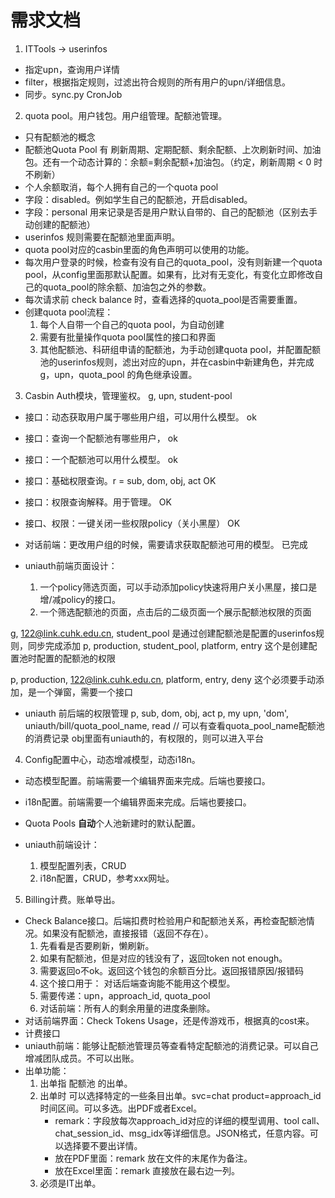 # 需求文档
1. ITTools -> userinfos
- 指定upn，查询用户详情
- filter，根据指定规则，过滤出符合规则的所有用户的upn/详细信息。
- 同步。sync.py CronJob

2. quota pool。用户钱包。用户组管理。配额池管理。
- 只有配额池的概念
- 配额池Quota Pool 有 刷新周期、定期配额、剩余配额、上次刷新时间、加油包。还有一个动态计算的：余额=剩余配额+加油包。（约定，刷新周期 < 0 时不刷新）
- 个人余额取消，每个人拥有自己的一个quota pool
- 字段：disabled。例如学生自己的配额池，开启disabled。
- 字段：personal 用来记录是否是用户默认自带的、自己的配额池（区别去手动创建的配额池）
- userinfos 规则需要在配额池里面声明。
- quota pool对应的casbin里面的角色声明可以使用的功能。
- 每次用户登录的时候，检查有没有自己的quota_pool，没有则新建一个quota pool，从config里面那默认配置。如果有，比对有无变化，有变化立即修改自己的quota_pool的除余额、加油包之外的参数。
- 每次请求前 check balance 时，查看选择的quota_pool是否需要重置。
- 创建quota pool流程：
    1. 每个人自带一个自己的quota pool，为自动创建
    2. 需要有批量操作quota pool属性的接口和界面
    3. 其他配额池、科研组申请的配额池，为手动创建quota pool，并配置配额池的userinfos规则，滤出对应的upn，并在casbin中新建角色，并完成g，upn，quota_pool 的角色继承设置。


3. Casbin Auth模块，管理鉴权。
g, upn, student-pool
- 接口：动态获取用户属于哪些用户组，可以用什么模型。  ok
- 接口：查询一个配额池有哪些用户， ok
- 接口：一个配额池可以用什么模型。    ok
- 接口：基础权限查询。r = sub, dom, obj, act   OK
- 接口：权限查询解释。用于管理。  OK
- 接口、权限：一键关闭一些权限policy（关小黑屋）  OK
- 对话前端：更改用户组的时候，需要请求获取配额池可用的模型。   已完成

- uniauth前端页面设计：
    1. 一个policy筛选页面，可以手动添加policy快速将用户关小黑屋，接口是增/减policy的接口。
    2. 一个筛选配额池的页面，点击后的二级页面一个展示配额池权限的页面

g, 122@link.cuhk.edu.cn, student_pool 是通过创建配额池是配置的userinfos规则，同步完成添加
p, production, student_pool, platform, entry  这个是创建配置池时配置的配额池的权限

p, production, 122@link.cuhk.edu.cn, platform, entry, deny  这个必须要手动添加，是一个弹窗，需要一个接口

- uniauth 前后端的权限管理
p, sub, dom, obj, act
p, my upn, 'dom', uniauth/bill/quota_pool_name, read  // 可以有查看quota_pool_name配额池的消费记录
obj里面有uniauth的，有权限的，则可以进入平台

4. Config配置中心，动态增减模型，动态i18n。
- 动态模型配置。前端需要一个编辑界面来完成。后端也要接口。
- i18n配置。前端需要一个编辑界面来完成。后端也要接口。
- Quota Pools **自动**个人池新建时的默认配置。

- uniauth前端设计：
    1. 模型配置列表，CRUD
    2. i18n配置，CRUD，参考xxx网址。

5. Billing计费。账单导出。
- Check Balance接口。后端扣费时检验用户和配额池关系，再检查配额池情况。如果没有配额池，直接报错（返回不存在）。
    1. 先看看是否要刷新，懒刷新。
    2. 如果有配额池，但是对应的钱没有了，返回token not enough。
    3. 需要返回o不ok。返回这个钱包的余额百分比。返回报错原因/报错码
    4. 这个接口用于： 对话后端查询能不能用这个模型。
    5. 需要传递：upn，approach_id, quota_pool
    6. 对话前端：所有人的剩余用量的进度条删除。
- 对话前端界面：Check Tokens Usage，还是传游戏币，根据真的cost来。
- 计费接口
- uniauth前端：能够让配额池管理员等查看特定配额池的消费记录。可以自己增减团队成员。不可以出账。
- 出单功能：
    1. 出单指 配额池 的出单。
    2. 出单时 可以选择特定的一些条目出单。svc=chat product=approach_id 时间区间。可以多选。出PDF或者Excel。
        - remark：字段放每次approach_id对应的详细的模型调用、tool call、chat_session_id、msg_idx等详细信息。JSON格式，任意内容。可以选择要不要出详情。
        - 放在PDF里面：remark 放在文件的末尾作为备注。
        - 放在Excel里面：remark 直接放在最右边一列。
    3. 必须是IT出单。
    